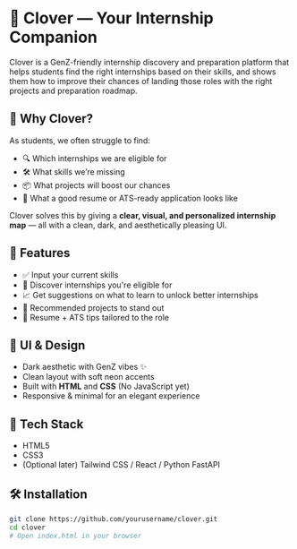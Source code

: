 # 🌿 Clover — Your Internship Companion

Clover is a GenZ-friendly internship discovery and preparation platform that helps students find the right internships based on their skills, and shows them how to improve their chances of landing those roles with the right projects and preparation roadmap.

## 🚀 Why Clover?

As students, we often struggle to find:
- 🔍 Which internships we are eligible for
- 🛠 What skills we’re missing
- 📦 What projects will boost our chances
- 📄 What a good resume or ATS-ready application looks like

Clover solves this by giving a **clear, visual, and personalized internship map** — all with a clean, dark, and aesthetically pleasing UI.

## 🌟 Features

- ✅ Input your current skills
- 🎯 Discover internships you're eligible for
- 📈 Get suggestions on what to learn to unlock better internships
- 💼 Recommended projects to stand out
- 📝 Resume + ATS tips tailored to the role

## 🎨 UI & Design

- Dark aesthetic with GenZ vibes ✨  
- Clean layout with soft neon accents  
- Built with **HTML** and **CSS** (No JavaScript yet)  
- Responsive & minimal for an elegant experience  

## 🧱 Tech Stack

- HTML5
- CSS3
- (Optional later) Tailwind CSS / React / Python FastAPI

## 🛠️ Installation

```bash
git clone https://github.com/yourusername/clover.git
cd clover
# Open index.html in your browser
